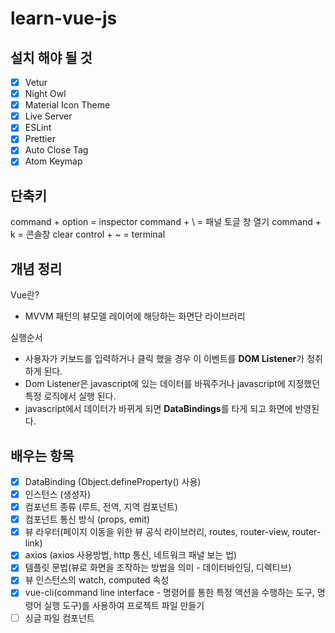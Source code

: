 # learn-vue-js

## 설치 해야 될 것

- [x] Vetur
- [x] Night Owl
- [x] Material Icon Theme
- [x] Live Server
- [x] ESLint
- [x] Prettier
- [x] Auto Close Tag
- [x] Atom Keymap

## 단축키

command + option = inspector
command + \ = 패널 토글 창 열기
command + k = 콘솔창 clear
control + ~ = terminal

## 개념 정리

Vue란?

- MVVM 패턴의 뷰모델 레이어에 해당하는 화면단 라이브러리

실행순서

- 사용자가 키보드를 입력하거나 클릭 했을 경우 이 이벤트를 **DOM Listener**가 청취하게 된다.
- Dom Listener은 javascript에 있는 데이터를 바꿔주거나 javascript에 지정했던 특정 로직에서 실행 된다.
- javascript에서 데이터가 바뀌게 되면 **DataBindings**를 타게 되고 화면에 반영된다.

## 배우는 항목

- [x] DataBinding (Object.defineProperty() 사용)
- [x] 인스턴스 (생성자)
- [x] 컴포넌트 종류 (루트, 전역, 지역 컴포넌트)
- [x] 컴포넌트 통신 방식 (props, emit)
- [x] 뷰 라우터(페이지 이동을 위한 뷰 공식 라이브러리, routes, router-view, router-link)
- [x] axios (axios 사용방법, http 통신, 네트워크 패널 보는 법)
- [x] 템플릿 문법(뷰로 화면을 조작하는 방법을 의미 - 데이터바인딩, 디렉티브)
- [x] 뷰 인스턴스의 watch, computed 속성
- [x] vue-cli(command line interface - 명령어를 통한 특정 액션을 수행하는 도구, 명령어 실행 도구)를 사용하여 프로젝트 파일 만들기
- [ ] 싱글 파일 컴포넌트
